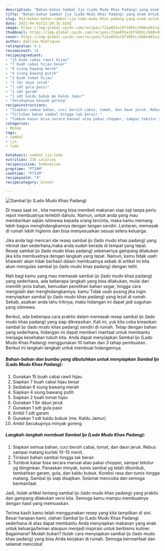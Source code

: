 ```yaml
---
description: "Bahan-bahan Sambal Ijo (Lado Mudo Khas Padang) yang enak Untuk Jualan"
title: "Bahan-bahan Sambal Ijo (Lado Mudo Khas Padang) yang enak Untuk Jualan"
slug: 913-bahan-bahan-sambal-ijo-lado-mudo-khas-padang-yang-enak-untuk-jualan
date: 2021-04-01T22:50:35.810Z
image: https://img-global.cpcdn.com/recipes/72aa855a19f1093c/680x482cq70/sambal-ijo-lado-mudo-khas-padang-foto-resep-utama.jpg
thumbnail: https://img-global.cpcdn.com/recipes/72aa855a19f1093c/680x482cq70/sambal-ijo-lado-mudo-khas-padang-foto-resep-utama.jpg
cover: https://img-global.cpcdn.com/recipes/72aa855a19f1093c/680x482cq70/sambal-ijo-lado-mudo-khas-padang-foto-resep-utama.jpg
author: Adeline Rodriquez
ratingvalue: 4.1
reviewcount: 14
recipeingredient:
- "15 buah cabai rawit hijau"
- "7 buah cabai hijau besar"
- "6 siung bawang merah"
- "4 siung bawang putih"
- "2 buah tomat hijau"
- "1 lbr daun jeruk"
- "1 sdt gula pasir"
- "1 sdt garam"
- "1 sdt kaldu bubuk me Kaldu Jamur"
- "Secukupnya minyak goreng"
recipeinstructions:
- "Siapkan semua bahan, cuci bersih cabai, tomat, dan daun jeruk. Rebus sampai matang kurleb 10-15 menit."
- "Tiriskan bahan sambal hingga tak berair."
- "Tumbuk kasar bisa secara manual atau pakai chopper, sampai tekstur yg diinginkan. Panaskan minyak, tumis sambal yg telah ditumbuk, tambahkan garam, gula, dan kaldu bubuk. Koreksi rasa dan tumis hingga matang. Sambal ijo siap disajikan. Selamat mencoba dan semoga bermanfaat."
categories:
- Resep
tags:
- sambal
- ijo
- lado

katakunci: sambal ijo lado 
nutrition: 235 calories
recipecuisine: Indonesian
preptime: "PT39M"
cooktime: "PT32M"
recipeyield: "4"
recipecategory: Dinner

---
```



![Sambal Ijo (Lado Mudo Khas Padang)](https://img-global.cpcdn.com/recipes/72aa855a19f1093c/680x482cq70/sambal-ijo-lado-mudo-khas-padang-foto-resep-utama.jpg)

Di masa  saat ini , kita memang bisa membeli makanan siap saji tanpa perlu repot membuatnya terlebih dahulu. Namun, untuk anda yang mau memberikan sajian istimewa kepada orang tercinta, maka kamu memang lebih bagus menghidangkannya dengan tangan sendiri. Lantaran, memasak di rumah lebih higienis dan bisa menyesuaikan sesuai selera keluarga.

Jika anda lagi mencari ide resep sambal ijo (lado mudo khas padang) yang nikmat dan sederhana,maka anda sudah berada di tempat yang tepat. Resep sambal ijo (lado mudo khas padang)  sebenarnya gampang dilakukan jika kita membuatnya dengan langkah yang tepat. Namun, kamu tidak usah khawatir akan tidak berhasil dalam membuatnya 
sebab di artikel ini kita akan mengulas sambal ijo (lado mudo khas padang) dengan teliti.  



Nah bagi kamu yang mau memasak sambal ijo (lado mudo khas padang) yang sederhana, ada beberapa langkah yang bisa dilakukan, mulai dari memilih jenis bahan, kemudian pemilihan bahan segar, hingga cara mengolah dan menghidangkannya. kamu Tidak usah pusing jika ingin menyiapkan sambal ijo (lado mudo khas padang) yang lezat di rumah. Sebab, asalkan anda  tahu triknya, maka hidangan ini dapat jadi suguhan yang istimewa.

Berikut, ada beberapa cara praktis  dalam memasak resep sambal ijo (lado mudo khas padang) yang siap dikreasikan. Kali ini, yuk kita coba kreasikan sambal ijo (lado mudo khas padang) sendiri di rumah. Tetap dengan bahan yang sederhana, hidangan ini dapat memberi manfaat untuk membantu menjaga kesehatan tubuh kita. Anda dapat menyiapkan Sambal Ijo (Lado Mudo Khas Padang) menggunakan 10 bahan dan 3 tahap pembuatan. Berikut ini langkah-langkah untuk membuat hidangannya.

<!--inarticleads1-->

##### Bahan-bahan dan bumbu yang dibutuhkan untuk menyiapkan Sambal Ijo (Lado Mudo Khas Padang):

1. Gunakan 15 buah cabai rawit hijau
1. Siapkan 7 buah cabai hijau besar
1. Sediakan 6 siung bawang merah
1. Siapkan 4 siung bawang putih
1. Siapkan 2 buah tomat hijau
1. Gunakan 1 lbr daun jeruk
1. Gunakan 1 sdt gula pasir
1. Ambil 1 sdt garam
1. Gunakan 1 sdt kaldu bubuk (me. Kaldu Jamur)
1. Ambil Secukupnya minyak goreng




<!--inarticleads2-->

##### Langkah-langkah membuat Sambal Ijo (Lado Mudo Khas Padang):

1. Siapkan semua bahan, cuci bersih cabai, tomat, dan daun jeruk. Rebus sampai matang kurleb 10-15 menit.
1. Tiriskan bahan sambal hingga tak berair.
1. Tumbuk kasar bisa secara manual atau pakai chopper, sampai tekstur yg diinginkan. Panaskan minyak, tumis sambal yg telah ditumbuk, tambahkan garam, gula, dan kaldu bubuk. Koreksi rasa dan tumis hingga matang. Sambal ijo siap disajikan. Selamat mencoba dan semoga bermanfaat.




Jadi, itulah artikel tentang  sambal ijo (lado mudo khas padang)  yang praktis dan gampang dilakukan versi kita. Semoga kamu mampu membuatnya dengan hasil yang memuaskan. 

Terima kasih kamu telah menggunakan resep yang kita tampilkan di sini. Besar harapan kami, olahan  Sambal Ijo (Lado Mudo Khas Padang) sederhana di atas dapat membantu Anda menyiapkan makanan yang enak untuk keluarga/teman ataupun menjadi inspirasi untuk berbisnis kuliner. Bagaimana? Mudah bukan? Itulah cara menyiapkan sambal ijo (lado mudo khas padang) yang bisa Anda kerjakan di rumah. Semoga bermanfaat dan selamat mencoba!

